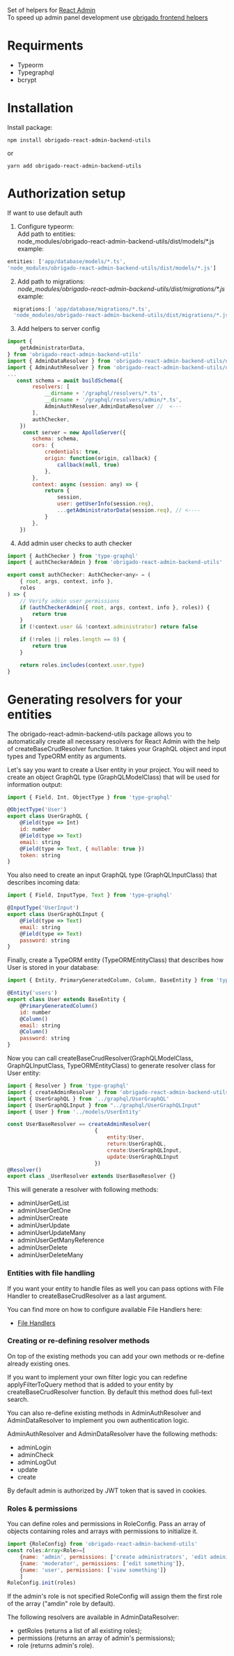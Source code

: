 Set of helpers for [React Admin](https://github.com/marmelab/react-admin)\
To speed up admin panel development use [obrigado frontend helpers](https://github.com/kultprosvet/obrigado-react-admin-frontend-utils)
# Requirments
+ Typeorm
+ Typegraphql
+ bcrypt
# Installation
Install package:
```
npm install obrigado-react-admin-backend-utils
```
or
```
yarn add obrigado-react-admin-backend-utils
```
# Authorization setup
If want to use default auth 
1. Configure typeorm:\
Add path to entities:\
node_modules/obrigado-react-admin-backend-utils/dist/models/\*.js\
example:
```javascript
entities: ['app/database/models/*.ts',
'node_modules/obrigado-react-admin-backend-utils/dist/models/*.js'] 
```
2. Add path to migrations:\
*node_modules/obrigado-react-admin-backend-utils/dist/migrations/\*.js*   
example:
```javascript
  migrations:[ 'app/database/migrations/*.ts',
  'node_modules/obrigado-react-admin-backend-utils/dist/migrations/*.js'], 
```
3. Add helpers to server config 
```javascript
import {
    getAdministratorData,
} from 'obrigado-react-admin-backend-utils'
import { AdminDataResolver } from 'obrigado-react-admin-backend-utils/dist/resolvers/AdminDataResolver'
import { AdminAuthResolver } from 'obrigado-react-admin-backend-utils/dist/resolvers/AdminAuthResolver'
...
   const schema = await buildSchema({
        resolvers: [
            __dirname + '/graphql/resolvers/*.ts',
            __dirname + '/graphql/resolvers/admin/*.ts',
            AdminAuthResolver,AdminDataResolver //  <---
        ],
        authChecker,
    })
     const server = new ApolloServer({
        schema: schema,
        cors: {
            credentials: true,
            origin: function(origin, callback) {
                callback(null, true)
            },
        },
        context: async (session: any) => {
            return {
                session,
                user: getUserInfo(session.req),
                ...getAdministratorData(session.req), // <----
            }
        },
    })
```
4. Add  admin user checks to auth checker
```javascript
import { AuthChecker } from 'type-graphql'
import { authCheckerAdmin } from 'obrigado-react-admin-backend-utils'

export const authChecker: AuthChecker<any> = (
    { root, args, context, info },
    roles
) => {
    // Verify admin user permissions
    if (authCheckerAdmin({ root, args, context, info }, roles)) {
        return true
    }
    if (!context.user && !context.administrator) return false

    if (!roles || roles.length == 0) {
        return true
    }

    return roles.includes(context.user.type)
}
```
# Generating resolvers for your entities
The obrigado-react-admin-backend-utils package allows you to automatically create all necessary resolvers for React Admin with the help of createBaseCrudResolver function. It takes your GraphQL object and input types and TypeORM entity as arguments.

Let's say you want to create a User entity in your project.
You will need to create an object GraphQL type (GraphQLModelClass) that will be used for information output:
```javascript
import { Field, Int, ObjectType } from 'type-graphql'

@ObjectType('User')
export class UserGraphQL {
    @Field(type => Int)
    id: number
    @Field(type => Text)
    email: string
    @Field(type => Text, { nullable: true })
    token: string
}
```
You also need to create an input GraphQL type (GraphQLInputClass) that describes incoming data:
```javascript
import { Field, InputType, Text } from 'type-graphql'

@InputType('UserInput')
export class UserGraphQLInput {
    @Field(type => Text)
    email: string
    @Field(type => Text)
    password: string
}
```
Finally, create a TypeORM entity (TypeORMEntityClass) that describes how User is stored in your database:
```javascript
import { Entity, PrimaryGeneratedColumn, Column, BaseEntity } from 'typeorm'

@Entity('users')
export class User extends BaseEntity {
    @PrimaryGeneratedColumn()
    id: number
    @Column()
    email: string
    @Column()
    password: string
}
```
  
Now you can call createBaseCrudResolver(GraphQLModelClass, GraphQLInputClass, TypeORMEntityClass) to generate resolver class for User entity:
```javascript
import { Resolver } from 'type-graphql'
import { createAdminResolver } from 'obrigado-react-admin-backend-utils'
import { UserGraphQL } from '../graphql/UserGraphQL'
import { UserGraphQLInput } from "../graphql/UserGraphQLInput"
import { User } from '../models/UserEntity'

const UserBaseResolver == createAdminResolver(
                            {
                                entity:User,
                                return:UserGraphQL,
                                create:UserGraphQLInput,
                                update:UserGraphQLInput
                            }) 
@Resolver()
export class _UserResolver extends UserBaseResolver {}
```
This will generate a resolver with following methods:
+ adminUserGetList
+ adminUserGetOne
+ adminUserCreate
+ adminUserUpdate
+ adminUserUpdateMany
+ adminUserGetManyReference
+ adminUserDelete
+ adminUserDeleteMany

### Entities with file handling
If you want your entity to handle files as well you can pass options with File Handler to createBaseCrudResolver as a last argument. 

You can find more on how to configure available File Handlers here:
+ [File Handlers](doc/FileHandlers.md)

### Creating or re-defining resolver methods
On top of the existing methods you can add your own methods or re-define already existing ones.

If you want to implement your own filter logic you can redefine applyFilterToQuery method that is added to your entity by createBaseCrudResolver function. By default this method does full-text search.

You can also re-define existing methods in AdminAuthResolver and AdminDataResolver to implement you own authentication logic.

AdminAuthResolver and AdminDataResolver have the following methods:
+ adminLogin
+ adminCheck
+ adminLogOut
+ update
+ create

By default admin is authorized by JWT token that is saved in cookies.

### Roles & permissions
You can define roles and permissions in RoleConfig. Pass an array of objects containing roles and arrays with permissions to initialize it. 

```javascript
import {RoleConfig} from 'obrigado-react-admin-backend-utils'
const roles:Array<Role>=[
    {name: 'admin', permissions: ['create administrators', 'edit administrators']},
    {name: 'moderator', permissions: ['edit something']},
    {name: 'user', permissions: ['view something']}
    ]
RoleConfig.init(roles)    
```

If the admin's role is not specified RoleConfig will assign them the first role of the array ("amdin" role by default).

The following resolvers are available in AdminDataResolver:
+ getRoles (returns a list of all existing roles);
+ permissions (returns an array of admin's permissions);
+ role (returns admin's role).
